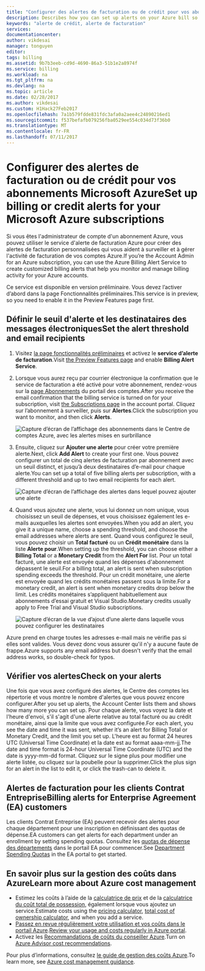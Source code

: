 ```yaml
---
title: "Configurer des alertes de facturation ou de crédit pour vos abonnements Azure | Microsoft Docs"
description: Describes how you can set up alerts on your Azure bill so you can avoid billing surprises.
keywords: "alerte de crédit, alerte de facturation"
services: 
documentationcenter: 
author: vikdesai
manager: tonguyen
editor: 
tags: billing
ms.assetid: 9b7b3eeb-cd9d-4690-86a3-51b1e2a8974f
ms.service: billing
ms.workload: na
ms.tgt_pltfrm: na
ms.devlang: na
ms.topic: article
ms.date: 02/28/2017
ms.author: vikdesai
ms.custom: H1Hack27Feb2017
ms.openlocfilehash: 7a1b579fdde831fdc3afa0a2aee4c24890216ed1
ms.sourcegitcommit: f537befafb079256fba0529ee554c034d73f36b0
ms.translationtype: MT
ms.contentlocale: fr-FR
ms.lasthandoff: 07/11/2017
---
```

# <a name="set-up-billing-or-credit-alerts-for-your-microsoft-azure-subscriptions"></a><span data-ttu-id="09b48-104">Configurer des alertes de facturation ou de crédit pour vos abonnements Microsoft Azure</span><span class="sxs-lookup"><span data-stu-id="09b48-104">Set up billing or credit alerts for your Microsoft Azure subscriptions</span></span>
<span data-ttu-id="09b48-105">Si vous êtes l'administrateur de compte d'un abonnement Azure, vous pouvez utiliser le service d'alerte de facturation Azure pour créer des alertes de facturation personnalisées qui vous aident à surveiller et à gérer l'activité de facturation de vos comptes Azure.</span><span class="sxs-lookup"><span data-stu-id="09b48-105">If you’re the Account Admin for an Azure subscription, you can use the Azure Billing Alert Service to create customized billing alerts that help you monitor and manage billing activity for your Azure accounts.</span></span>

<span data-ttu-id="09b48-106">Ce service est disponible en version préliminaire. Vous devez l’activer d’abord dans la page Fonctionnalités préliminaires.</span><span class="sxs-lookup"><span data-stu-id="09b48-106">This service is in preview, so you need to enable it in the Preview Features page first.</span></span>

## <a name="set-the-alert-threshold-and-email-recipients"></a><span data-ttu-id="09b48-107">Définir le seuil d'alerte et les destinataires des messages électroniques</span><span class="sxs-lookup"><span data-stu-id="09b48-107">Set the alert threshold and email recipients</span></span>
1. <span data-ttu-id="09b48-108">Visitez [la page fonctionnalités préliminaires](https://account.windowsazure.com/PreviewFeatures) et activez le **service d’alerte de facturation**.</span><span class="sxs-lookup"><span data-stu-id="09b48-108">Visit [the Preview Features page](https://account.windowsazure.com/PreviewFeatures) and enable **Billing Alert Service**.</span></span>

1. <span data-ttu-id="09b48-109">Lorsque vous aurez reçu par courrier électronique la confirmation que le service de facturation a été activé pour votre abonnement, rendez-vous sur la [page Abonnements](https://account.windowsazure.com/Subscriptions) du portail des comptes.</span><span class="sxs-lookup"><span data-stu-id="09b48-109">After you receive the email confirmation that the billing service is turned on for your subscription, visit [the Subscriptions page](https://account.windowsazure.com/Subscriptions) in the account portal.</span></span> <span data-ttu-id="09b48-110">Cliquez sur l’abonnement à surveiller, puis sur **Alertes**.</span><span class="sxs-lookup"><span data-stu-id="09b48-110">Click the subscription you want to monitor, and then click **Alerts**.</span></span>

    ![Capture d’écran de l’affichage des abonnements dans le Centre de comptes Azure, avec les alertes mises en surbrillance][Image1]

2. <span data-ttu-id="09b48-112">Ensuite, cliquez sur **Ajouter une alerte** pour créer votre première alerte.</span><span class="sxs-lookup"><span data-stu-id="09b48-112">Next, click **Add Alert** to create your first one.</span></span> <span data-ttu-id="09b48-113">Vous pouvez configurer un total de cinq alertes de facturation par abonnement avec un seuil distinct, et jusqu’à deux destinataires d’e-mail pour chaque alerte.</span><span class="sxs-lookup"><span data-stu-id="09b48-113">You can set up a total of five billing alerts per subscription, with a different threshold and up to two email recipients for each alert.</span></span>

    ![Capture d’écran de l’affichage des alertes dans lequel pouvez ajouter une alerte][Image2]

3. <span data-ttu-id="09b48-115">Quand vous ajoutez une alerte, vous lui donnez un nom unique, vous choisissez un seuil de dépenses, et vous choisissez également les e-mails auxquelles les alertes sont envoyées.</span><span class="sxs-lookup"><span data-stu-id="09b48-115">When you add an alert, you give it a unique name, choose a spending threshold, and choose the email addresses where alerts are sent.</span></span> <span data-ttu-id="09b48-116">Quand vous configurez le seuil, vous pouvez choisir un **Total facturé** ou un **Crédit monétaire** dans la liste **Alerte pour**.</span><span class="sxs-lookup"><span data-stu-id="09b48-116">When setting up the threshold, you can choose either a **Billing Total** or a **Monetary Credit** from the **Alert For** list.</span></span> <span data-ttu-id="09b48-117">Pour un total facturé, une alerte est envoyée quand les dépenses d'abonnement dépassent le seuil.</span><span class="sxs-lookup"><span data-stu-id="09b48-117">For a billing total, an alert is sent when subscription spending exceeds the threshold.</span></span> <span data-ttu-id="09b48-118">Pour un crédit monétaire, une alerte est envoyée quand les crédits monétaires passent sous la limite.</span><span class="sxs-lookup"><span data-stu-id="09b48-118">For a monetary credit, an alert is sent when monetary credits drop below the limit.</span></span> <span data-ttu-id="09b48-119">Les crédits monétaires s’appliquent habituellement aux abonnements d’essai gratuit et Visual Studio.</span><span class="sxs-lookup"><span data-stu-id="09b48-119">Monetary credits usually apply to Free Trial and Visual Studio subscriptions.</span></span>

    ![Capture d’écran de la vue d’ajout d’une alerte dans laquelle vous pouvez configurer les destinataires][Image3]

<span data-ttu-id="09b48-121">Azure prend en charge toutes les adresses e-mail mais ne vérifie pas si elles sont valides. Vous devez donc vous assurer qu'il n'y a aucune faute de frappe.</span><span class="sxs-lookup"><span data-stu-id="09b48-121">Azure supports any email address but doesn't verify that the email address works, so double-check for typos.</span></span>

## <a name="check-on-your-alerts"></a><span data-ttu-id="09b48-122">Vérifier vos alertes</span><span class="sxs-lookup"><span data-stu-id="09b48-122">Check on your alerts</span></span>
<span data-ttu-id="09b48-123">Une fois que vous avez configuré des alertes, le Centre des comptes les répertorie et vous montre le nombre d'alertes que vous pouvez encore configurer.</span><span class="sxs-lookup"><span data-stu-id="09b48-123">After you set up alerts, the Account Center lists them and shows how many more you can set up.</span></span> <span data-ttu-id="09b48-124">Pour chaque alerte, vous voyez la date et l'heure d'envoi, s'il s'agit d'une alerte relative au total facturé ou au crédit monétaire, ainsi que la limite que vous avez configurée.</span><span class="sxs-lookup"><span data-stu-id="09b48-124">For each alert, you see the date and time it was sent, whether it’s an alert for Billing Total or Monetary Credit, and the limit you set up.</span></span> <span data-ttu-id="09b48-125">L'heure est au format 24 heures UTC (Universal Time Coordinate) et la date est au format aaaa-mm-jj.</span><span class="sxs-lookup"><span data-stu-id="09b48-125">The date and time format is 24-hour Universal Time Coordinate (UTC) and the date is yyyy-mm-dd format.</span></span> <span data-ttu-id="09b48-126">Cliquez sur le signe plus pour modifier une alerte listée, ou cliquez sur la poubelle pour la supprimer.</span><span class="sxs-lookup"><span data-stu-id="09b48-126">Click the plus sign for an alert in the list to edit it, or click the trash-can to delete it.</span></span>

## <a name="billing-alerts-for-enterprise-agreement-ea-customers"></a><span data-ttu-id="09b48-127">Alertes de facturation pour les clients Contrat Entreprise</span><span class="sxs-lookup"><span data-stu-id="09b48-127">Billing alerts for Enterprise Agreement (EA) customers</span></span>
<span data-ttu-id="09b48-128">Les clients Contrat Entreprise (EA) peuvent recevoir des alertes pour chaque département pour une inscription en définissant des quotas de dépense.</span><span class="sxs-lookup"><span data-stu-id="09b48-128">EA customers can get alerts for each department under an enrollment by setting spending quotas.</span></span> <span data-ttu-id="09b48-129">Consultez les [quotas de dépense des départements](https://ea.azure.com/helpdocs/departmentSpendingQuotas) dans le portail EA pour commencer.</span><span class="sxs-lookup"><span data-stu-id="09b48-129">See [Department Spending Quotas](https://ea.azure.com/helpdocs/departmentSpendingQuotas) in the EA portal to get started.</span></span>

## <a name="learn-more-about-azure-cost-management"></a><span data-ttu-id="09b48-130">En savoir plus sur la gestion des coûts dans Azure</span><span class="sxs-lookup"><span data-stu-id="09b48-130">Learn more about Azure cost management</span></span>
- <span data-ttu-id="09b48-131">Estimez les coûts à l’aide de la [calculatrice de prix](https://azure.microsoft.com/pricing/calculator/) et de la [calculatrice du coût total de possession](https://aka.ms/azure-tco-calculator), également lorsque vous ajoutez un service.</span><span class="sxs-lookup"><span data-stu-id="09b48-131">Estimate costs using the [pricing calculator](https://azure.microsoft.com/pricing/calculator/), [total cost of ownership calculator](https://aka.ms/azure-tco-calculator), and when you add a service.</span></span>
- <span data-ttu-id="09b48-132">[Passez en revue régulièrement votre utilisation et vos coûts dans le portail Azure](billing-getting-started.md#costs).</span><span class="sxs-lookup"><span data-stu-id="09b48-132">[Review your usage and costs regularly in Azure portal](billing-getting-started.md#costs).</span></span>
- <span data-ttu-id="09b48-133">Activez les [Recommandations de coûts du conseiller Azure](../advisor/advisor-cost-recommendations.md).</span><span class="sxs-lookup"><span data-stu-id="09b48-133">Turn on [Azure Advisor cost recommendations](../advisor/advisor-cost-recommendations.md).</span></span>

<span data-ttu-id="09b48-134">Pour plus d’informations, consultez [le guide de gestion des coûts Azure](billing-getting-started.md).</span><span class="sxs-lookup"><span data-stu-id="09b48-134">To learn more, see [Azure cost management guidance](billing-getting-started.md).</span></span>

[Image1]: ./media/azure-billing-set-up-alerts/billingalert1.png 
[Image2]: ./media/azure-billing-set-up-alerts/billingalert2.png
[Image3]: ./media/azure-billing-set-up-alerts/billingalerts3.png 
